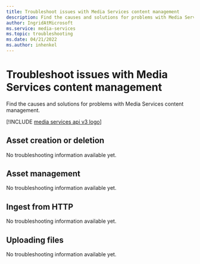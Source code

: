 ```yaml
---
title: Troubleshoot issues with Media Services content management
description: Find the causes and solutions for problems with Media Services content management.
author: IngridAtMicrosoft
ms.service: media-services
ms.topic: troubleshooting
ms.date: 04/21/2022
ms.author: inhenkel
---
```

# Troubleshoot issues with Media Services content management

Find the causes and solutions for problems with Media Services content management.

[!INCLUDE [media services api v3 logo](./includes/v3-hr.md)]

## Asset creation or deletion

No troubleshooting information available yet.

## Asset management

No troubleshooting information available yet.

## Ingest from HTTP

No troubleshooting information available yet.

## Uploading files

No troubleshooting information available yet.
